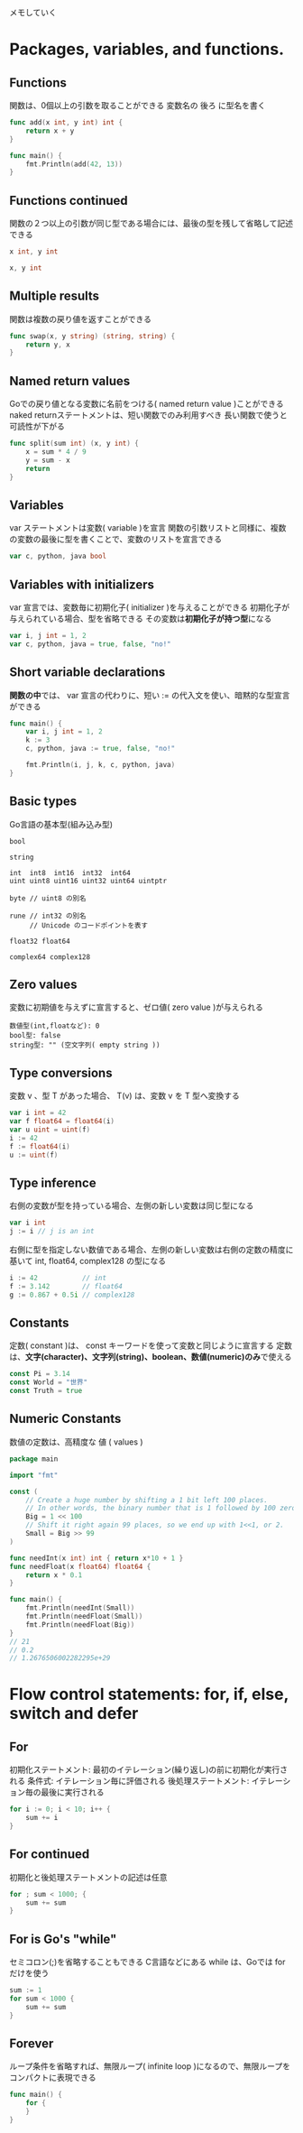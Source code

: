 メモしていく
# Packages, variables, and functions.
## Functions
関数は、0個以上の引数を取ることができる
変数名の 後ろ に型名を書く
```go
func add(x int, y int) int {
	return x + y
}

func main() {
	fmt.Println(add(42, 13))
}
```

## Functions continued
関数の２つ以上の引数が同じ型である場合には、最後の型を残して省略して記述できる

```go
x int, y int
```
```go
x, y int
```

## Multiple results
関数は複数の戻り値を返すことができる

```go
func swap(x, y string) (string, string) {
	return y, x
}
```

## Named return values
Goでの戻り値となる変数に名前をつける( named return value )ことができる
naked returnステートメントは、短い関数でのみ利用すべき
長い関数で使うと可読性が下がる

```go
func split(sum int) (x, y int) {
	x = sum * 4 / 9
	y = sum - x
	return 
}
```
## Variables
var ステートメントは変数( variable )を宣言
関数の引数リストと同様に、複数の変数の最後に型を書くことで、変数のリストを宣言できる
```go
var c, python, java bool
```

## Variables with initializers
var 宣言では、変数毎に初期化子( initializer )を与えることができる
初期化子が与えられている場合、型を省略できる
その変数は**初期化子が持つ型**になる
```go
var i, j int = 1, 2
var c, python, java = true, false, "no!"
```

## Short variable declarations
**関数の中**では、 var 宣言の代わりに、短い := の代入文を使い、暗黙的な型宣言ができる
```go
func main() {
	var i, j int = 1, 2
	k := 3
	c, python, java := true, false, "no!"

	fmt.Println(i, j, k, c, python, java)
}
```

## Basic types
Go言語の基本型(組み込み型)

```
bool

string

int  int8  int16  int32  int64
uint uint8 uint16 uint32 uint64 uintptr

byte // uint8 の別名

rune // int32 の別名
     // Unicode のコードポイントを表す

float32 float64

complex64 complex128
```

## Zero values
変数に初期値を与えずに宣言すると、ゼロ値( zero value )が与えられる
```
数値型(int,floatなど): 0
bool型: false
string型: "" (空文字列( empty string ))
```

## Type conversions
変数 v 、型 T があった場合、 T(v) は、変数 v を T 型へ変換する

```go
var i int = 42
var f float64 = float64(i)
var u uint = uint(f)
i := 42
f := float64(i)
u := uint(f)
```

## Type inference
右側の変数が型を持っている場合、左側の新しい変数は同じ型になる
```go
var i int
j := i // j is an int
```
右側に型を指定しない数値である場合、左側の新しい変数は右側の定数の精度に基いて int, float64, complex128 の型になる
```go
i := 42           // int
f := 3.142        // float64
g := 0.867 + 0.5i // complex128
```

## Constants
定数( constant )は、 const キーワードを使って変数と同じように宣言する
定数は、**文字(character)、文字列(string)、boolean、数値(numeric)のみ**で使える
```go
const Pi = 3.14
const World = "世界"
const Truth = true
```

## Numeric Constants
数値の定数は、高精度な 値 ( values )
```go
package main

import "fmt"

const (
	// Create a huge number by shifting a 1 bit left 100 places.
	// In other words, the binary number that is 1 followed by 100 zeroes.
	Big = 1 << 100
	// Shift it right again 99 places, so we end up with 1<<1, or 2.
	Small = Big >> 99
)

func needInt(x int) int { return x*10 + 1 }
func needFloat(x float64) float64 {
	return x * 0.1
}

func main() {
	fmt.Println(needInt(Small))
	fmt.Println(needFloat(Small))
	fmt.Println(needFloat(Big))
}
// 21
// 0.2
// 1.2676506002282295e+29
```

# Flow control statements: for, if, else, switch and defer
## For
初期化ステートメント: 最初のイテレーション(繰り返し)の前に初期化が実行される
条件式: イテレーション毎に評価される
後処理ステートメント: イテレーション毎の最後に実行される
```go
for i := 0; i < 10; i++ {
	sum += i
}
```

## For continued
初期化と後処理ステートメントの記述は任意
```go
for ; sum < 1000; {
	sum += sum
}
```

## For is Go's "while"
セミコロン(;)を省略することもできる
C言語などにある while は、Goでは for だけを使う
```go
sum := 1
for sum < 1000 {
	sum += sum
}
```

## Forever
ループ条件を省略すれば、無限ループ( infinite loop )になるので、無限ループをコンパクトに表現できる
```go
func main() {
	for {
	}
}
```

